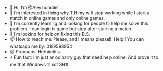 - 👋 Hi, I’m @Aleyziondder
- 👀 I’m interested in fixing why T.H my wifi stop working while I start a match in online games and only online games.
- 🌱 I’m currently learning and looking for people to help me solve this problem. I can login to game but stop after starting a match.
- 💞️ I’m looking for help on fixing this B.S.
- 📫 How to reach me: Please, and I means please!!! Help!! You can whatsapp me by: 0189598954
- 😄 Pronouns: He/him/his.
- ⚡ Fun fact: I'm just an odinarry guy that need help online. And prove it to me that Windows 11 not SH1t.

<!---
Aleyziondder/Aleyziondder is a ✨ special ✨ repository because its `README.md` (this file) appears on your GitHub profile.
You can click the Preview link to take a look at your changes.
--->
